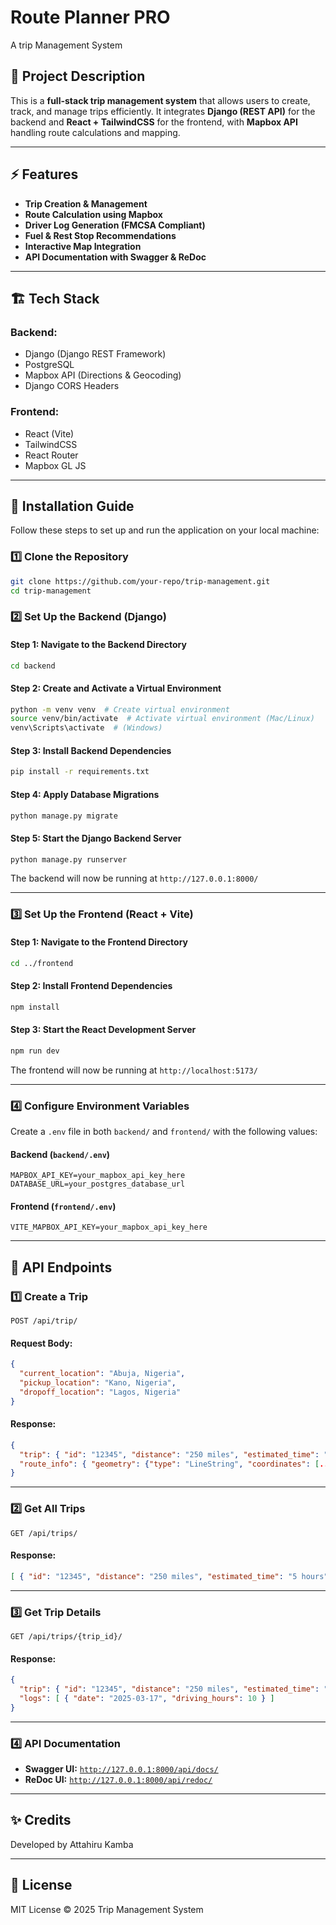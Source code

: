 # Route Planner PRO
A trip Management System

## 📌 Project Description
This is a **full-stack trip management system** that allows users to create, track, and manage trips efficiently. It integrates **Django (REST API)** for the backend and **React + TailwindCSS** for the frontend, with **Mapbox API** handling route calculations and mapping.

---

## ⚡ Features
- **Trip Creation & Management**
- **Route Calculation using Mapbox**
- **Driver Log Generation (FMCSA Compliant)**
- **Fuel & Rest Stop Recommendations**
- **Interactive Map Integration**
- **API Documentation with Swagger & ReDoc**

---

## 🏗️ Tech Stack
### **Backend:**
- Django (Django REST Framework)
- PostgreSQL
- Mapbox API (Directions & Geocoding)
- Django CORS Headers

### **Frontend:**
- React (Vite)
- TailwindCSS
- React Router
- Mapbox GL JS

---

## 🚀 Installation Guide

Follow these steps to set up and run the application on your local machine:

### **1️⃣ Clone the Repository**
```bash
git clone https://github.com/your-repo/trip-management.git
cd trip-management
```

### **2️⃣ Set Up the Backend (Django)**
#### **Step 1: Navigate to the Backend Directory**
```bash
cd backend
```
#### **Step 2: Create and Activate a Virtual Environment**
```bash
python -m venv venv  # Create virtual environment
source venv/bin/activate  # Activate virtual environment (Mac/Linux)
venv\Scripts\activate  # (Windows)
```
#### **Step 3: Install Backend Dependencies**
```bash
pip install -r requirements.txt
```
#### **Step 4: Apply Database Migrations**
```bash
python manage.py migrate
```
#### **Step 5: Start the Django Backend Server**
```bash
python manage.py runserver
```
The backend will now be running at `http://127.0.0.1:8000/`

---

### **3️⃣ Set Up the Frontend (React + Vite)**
#### **Step 1: Navigate to the Frontend Directory**
```bash
cd ../frontend
```
#### **Step 2: Install Frontend Dependencies**
```bash
npm install
```
#### **Step 3: Start the React Development Server**
```bash
npm run dev
```
The frontend will now be running at `http://localhost:5173/`

---

### **4️⃣ Configure Environment Variables**
Create a `.env` file in both `backend/` and `frontend/` with the following values:

#### **Backend (`backend/.env`)**
```
MAPBOX_API_KEY=your_mapbox_api_key_here
DATABASE_URL=your_postgres_database_url
```

#### **Frontend (`frontend/.env`)**
```
VITE_MAPBOX_API_KEY=your_mapbox_api_key_here
```

---

## 📡 API Endpoints

### **1️⃣ Create a Trip**
`POST /api/trip/`
#### **Request Body:**
```json
{
  "current_location": "Abuja, Nigeria",
  "pickup_location": "Kano, Nigeria",
  "dropoff_location": "Lagos, Nigeria"
}
```
#### **Response:**
```json
{
  "trip": { "id": "12345", "distance": "250 miles", "estimated_time": "5 hours" },
  "route_info": { "geometry": {"type": "LineString", "coordinates": [...] } }
}
```

---

### **2️⃣ Get All Trips**
`GET /api/trips/`
#### **Response:**
```json
[ { "id": "12345", "distance": "250 miles", "estimated_time": "5 hours" } ]
```

---

### **3️⃣ Get Trip Details**
`GET /api/trips/{trip_id}/`
#### **Response:**
```json
{
  "trip": { "id": "12345", "distance": "250 miles", "estimated_time": "5 hours" },
  "logs": [ { "date": "2025-03-17", "driving_hours": 10 } ]
}
```

---

### **4️⃣ API Documentation**
- **Swagger UI:** [`http://127.0.0.1:8000/api/docs/`](http://127.0.0.1:8000/api/docs/)
- **ReDoc UI:** [`http://127.0.0.1:8000/api/redoc/`](http://127.0.0.1:8000/api/redoc/)

---

## ✨ Credits
Developed by Attahiru Kamba

---

## 📜 License
MIT License © 2025 Trip Management System

